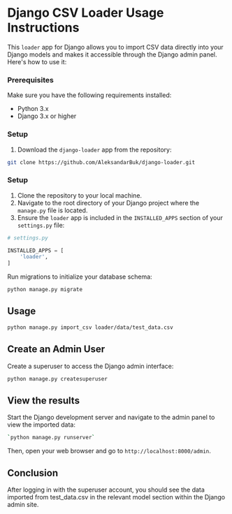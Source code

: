 # Django CSV Loader Usage Instructions

This `loader` app for Django allows you to import CSV data directly into your Django models and makes it accessible through the Django admin panel. Here's how to use it:

### Prerequisites

Make sure you have the following requirements installed:
- Python 3.x
- Django 3.x or higher

### Setup

1. Download the `django-loader` app from the repository:

```bash
git clone https://github.com/AleksandarBuk/django-loader.git
```
### Setup

1. Clone the repository to your local machine.
2. Navigate to the root directory of your Django project where the `manage.py` file is located.
3. Ensure the `loader` app is included in the `INSTALLED_APPS` section of your `settings.py` file:

```python
# settings.py

INSTALLED_APPS = [
    'loader',
]
```
Run migrations to initialize your database schema:

```python
python manage.py migrate
```

## Usage
```bash 
python manage.py import_csv loader/data/test_data.csv
```

## Create an Admin User
Create a superuser to access the Django admin interface:

```bash
python manage.py createsuperuser
```
## View the results
Start the Django development server and navigate to the admin panel to view the imported data:
```bash
`python manage.py runserver`
```
Then, open your web browser and go to `http://localhost:8000/admin`.

## Conclusion
After logging in with the superuser account, you should see the data imported from test_data.csv in the relevant model section within the Django admin site.
